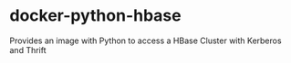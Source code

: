 # docker-python-hbase
Provides an image with Python to access a HBase Cluster with Kerberos and Thrift

